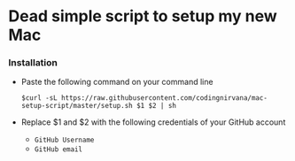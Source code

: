 # Dead simple script to setup my new Mac

### Installation
- Paste the following command on your command line

    ```shell
    $curl -sL https://raw.githubusercontent.com/codingnirvana/mac-setup-script/master/setup.sh $1 $2 | sh
    ```

- Replace $1 and $2 with the following credentials of your GitHub account
    - ```GitHub Username```
    - ```GitHub email```
